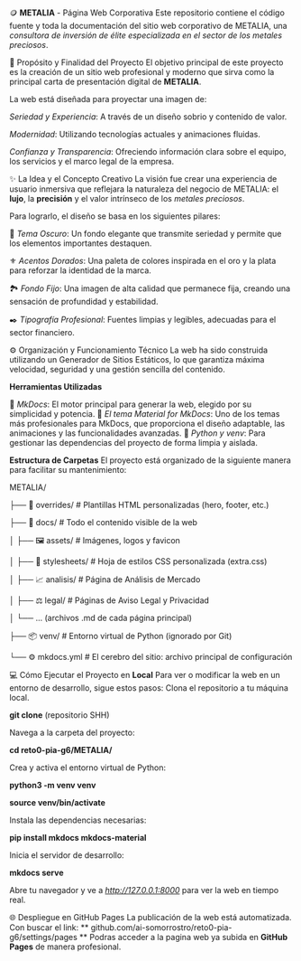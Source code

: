 🪙 **METALIA** - Página Web Corporativa
Este repositorio contiene el código fuente y toda la documentación del sitio web corporativo de METALIA, una *consultora de inversión de élite especializada en el sector de los metales preciosos*.

🎯 Propósito y Finalidad del Proyecto
El objetivo principal de este proyecto es la creación de un sitio web profesional y moderno que sirva como la principal carta de presentación digital de **METALIA**. 

La web está diseñada para proyectar una imagen de:

*Seriedad y Experiencia*: A través de un diseño sobrio y contenido de valor.

*Modernidad*: Utilizando tecnologías actuales y animaciones fluidas.

*Confianza y Transparencia*: Ofreciendo información clara sobre el equipo, los servicios y el marco legal de la empresa.

✨ La Idea y el Concepto Creativo
La visión fue crear una experiencia de usuario inmersiva que reflejara la naturaleza del negocio de METALIA: el **lujo**, la **precisión** y el valor intrínseco de los *metales preciosos*.

Para lograrlo, el diseño se basa en los siguientes pilares:

🌃 *Tema Oscuro*: Un fondo elegante que transmite seriedad y permite que los elementos importantes destaquen.

⚜️ *Acentos Dorados*: Una paleta de colores inspirada en el oro y la plata para reforzar la identidad de la marca.

🏞️ *Fondo Fijo*: Una imagen de alta calidad que permanece fija, creando una sensación de profundidad y estabilidad.

✒️ *Tipografía Profesional*: Fuentes limpias y legibles, adecuadas para el sector financiero.

⚙️ Organización y Funcionamiento Técnico
La web ha sido construida utilizando un Generador de Sitios Estáticos, lo que garantiza máxima velocidad, seguridad y una gestión sencilla del contenido.

**Herramientas Utilizadas**

🚀 *MkDocs*: El motor principal para generar la web, elegido por su simplicidad y potencia.
🎨 *El tema Material for MkDocs*: Uno de los temas más profesionales para MkDocs, que proporciona el diseño adaptable, las animaciones y las funcionalidades avanzadas.
🐍 *Python y venv*: Para gestionar las dependencias del proyecto de forma limpia y aislada.

**Estructura de Carpetas**
El proyecto está organizado de la siguiente manera para facilitar su mantenimiento:

METALIA/

├── 📂 overrides/       # Plantillas HTML personalizadas (hero, footer, etc.)

├── 📂 docs/            # Todo el contenido visible de la web

│   ├── 🖼️ assets/      # Imágenes, logos y favicon

│   ├── 🎨 stylesheets/ # Hoja de estilos CSS personalizada (extra.css)

│   ├── 📈 analisis/    # Página de Análisis de Mercado

│   ├── ⚖️ legal/       # Páginas de Aviso Legal y Privacidad

│   └── ... (archivos .md de cada página principal)

├── 📦 venv/            # Entorno virtual de Python (ignorado por Git)

└── ⚙️ mkdocs.yml       # El cerebro del sitio: archivo principal de configuración


💻 Cómo Ejecutar el Proyecto en **Local**
Para ver o modificar la web en un entorno de desarrollo, sigue estos pasos:
Clona el repositorio a tu máquina local.

**git clone** (repositorio SHH)

Navega a la carpeta del proyecto:

**cd reto0-pia-g6/METALIA/**

Crea y activa el entorno virtual de Python:

**python3 -m venv venv**

**source venv/bin/activate**

Instala las dependencias necesarias:

**pip install mkdocs mkdocs-material**

Inicia el servidor de desarrollo:

**mkdocs serve**

Abre tu navegador y ve a *http://127.0.0.1:8000* para ver la web en tiempo real.

🌐 Despliegue en GitHub Pages
La publicación de la web está automatizada. Con buscar el link:  ** github.com/ai-somorrostro/reto0-pia-g6/settings/pages ** Podras acceder a la pagina web ya subida en **GitHub Pages** de manera profesional.